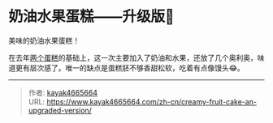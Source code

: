 # 奶油水果蛋糕——升级版🍰

美味的奶油水果蛋糕！
<!--more-->

在去年[两个蛋糕](https://www.kayak4665664.com/zh-cn/tags/%E8%9B%8B%E7%B3%95/)的基础上，这一次主要加入了奶油和水果，还放了几个奥利奥，味道更有层次感了。唯一的缺点是蛋糕胚不够香甜松软，吃着有点像馒头😂。

---

> 作者: [kayak4665664](https://github.com/kayak4665664)  
> URL: https://www.kayak4665664.com/zh-cn/creamy-fruit-cake-an-upgraded-version/  

